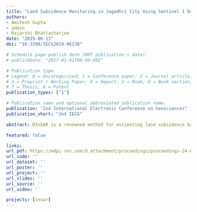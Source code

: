 ```yaml
---
title: "Land Subsidence Monitoring in Jagadhri City Using Sentinel 1 Data and DInSAR Processing"
authors:
- Amitesh Gupta
- admin
- Rajarshi Bhattacharjee
date: "2019-06-13"
doi: "10.3390/IECG2019-06230"

# Schedule page publish date (NOT publication's date).
# publishDate: "2017-01-01T00:00:00Z"

# Publication type.
# Legend: 0 = Uncategorized; 1 = Conference paper; 2 = Journal article;
# 3 = Preprint / Working Paper; 4 = Report; 5 = Book; 6 = Book section;
# 7 = Thesis; 8 = Patent
publication_types: ["1"]

# Publication name and optional abbreviated publication name.
publication: "2nd International Electronic Conference on Geosciences"
publication_short: "2nd IECG"

abstract: DInSAR is a renowned method for estimating land subsidence based on the principles of interferometric synthetic aperture radar using different series of the temporal dataset. The present study has been performed using GMTSAR software with Sentinel 1 SAR data of C band for the duration of 2017–2019 (January to April) and focused particularly over the area of Jagadhri city which is situated 100 km away from Chandigarh, which has been identified under the potential threat of land subsidence. The DInSAR method has been applied in this study that came up with an outcome of three interferograms and yearly displacement that broadcast an update on the diagnosis of subsidence activity in the area. A total of six Single Look Complex (SLC) datasets were selectively chosen with a minimum temporal and spatial baseline so that the problem of decorrelation would be minimal. Goldstein filtering has been applied to the deburst interferograms which reduced the noise and, in turn, improved the quality of output. The city is located on the western bank of river Yamuna and about 55 km on the east of Ambala. Due to the presence of unconsolidated sediments in the aquifer system and over-exploitation of groundwater to meet the domestic needs has led to surface deformation in and around the city area. The outcome of this study identifies the area of depression quite distinctly while the accuracy has been assessed by ground survey. The rate of subsidence estimated approximately 4.98 cm/year which can prove to be disastrous over the course of time.

featured: false

links:
url_pdf: https://mdpi-res.com/d_attachment/proceedings/proceedings-24-00025/article_deploy/proceedings-24-00025-v3.pdf?version=1581986976
url_code: ''
url_dataset: ''
url_poster: ''
url_project: ''
url_slides: ''
url_source: ''
url_video: ''

projects: [insar]
---
```


